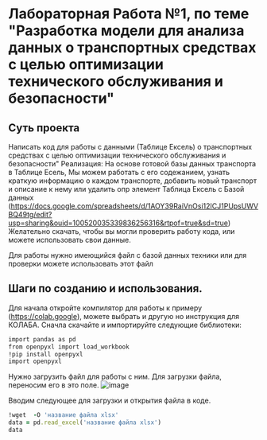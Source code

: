 # Лабораторная Работа №1, по теме "Разработка модели для анализа данных о транспортных средствах с целью оптимизации технического обслуживания и безопасности"
## Суть проекта
Написать код для  работы с данными (Таблице Ексель) о транспортных средствах с целью оптимизации технического обслуживания и безопасности"
 Реализация:
 На основе готовой базы данных транспорта в Таблице Есель, Мы можем работать с его содежанием, узнать краткую информацию о каждом транспорте,  добавить новый транспорт и описание к нему или удалить опр элемент
Таблица Ексель с Базой данных (https://docs.google.com/spreadsheets/d/1AOY39RaiVnOsi12ICJ1PUpsUWVBQ49tg/edit?usp=sharing&ouid=100520035339836256316&rtpof=true&sd=true)
Желательно  скачать, чтобы вы могли проверить работу кода, или можете использовать свои данные.

Для работы нужно имеющийся файл с базой данных техники или для проверки можете использовать этот файл
## Шаги по созданию и использования.
Для начала откройте компилятор для работы к примеру (https://colab.google), можете выбрать и другую но инструкция для КОЛАБА.
Сначла скачайте и импортируйте следующие библиотеки:
```Ruby
import pandas as pd
from openpyxl import load_workbook
!pip install openpyxl
import openpyxl
```
Нужно загрузить файл для работы с ним.
Для загрузки файла, переносим его в это поле.
![image](https://github.com/Vokoon/Laba1_Akimov/assets/120046709/11615305-0946-4884-a06e-f311d9691de2)


Вводим следующее для загрузки и открытия файла в коде.
```Ruby
!wget  -O 'название файла xlsx'
data = pd.read_excel('название файла xlsx')
data
```

```Ruby
```
```Ruby
```
```Ruby
```
```Ruby
```
